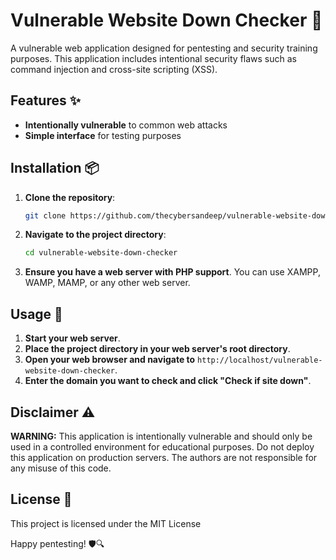 # Vulnerable Website Down Checker 🚨

A vulnerable web application designed for pentesting and security training purposes. This application includes intentional security flaws such as command injection and cross-site scripting (XSS).

## Features ✨

- **Intentionally vulnerable** to common web attacks
- **Simple interface** for testing purposes

## Installation 📦

1. **Clone the repository**:
    ```bash
    git clone https://github.com/thecybersandeep/vulnerable-website-down-checker/
    ```
2. **Navigate to the project directory**:
    ```bash
    cd vulnerable-website-down-checker
    ```
3. **Ensure you have a web server with PHP support**. You can use XAMPP, WAMP, MAMP, or any other web server.

## Usage 🚀

1. **Start your web server**.
2. **Place the project directory in your web server's root directory**.
3. **Open your web browser and navigate to** `http://localhost/vulnerable-website-down-checker`.
4. **Enter the domain you want to check and click "Check if site down"**.

## Disclaimer ⚠️

**WARNING:** This application is intentionally vulnerable and should only be used in a controlled environment for educational purposes. Do not deploy this application on production servers. The authors are not responsible for any misuse of this code.

## License 📄

This project is licensed under the MIT License 

Happy pentesting! 🛡️🔍
